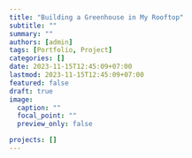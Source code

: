 ```yaml
---
title: "Building a Greenhouse in My Rooftop"
subtitle: ""
summary: ""
authors: [admin]
tags: [Portfolio, Project]
categories: []
date: 2023-11-15T12:45:09+07:00
lastmod: 2023-11-15T12:45:09+07:00
featured: false
draft: true
image:
  caption: ""
  focal_point: ""
  preview_only: false

projects: []
---
```

